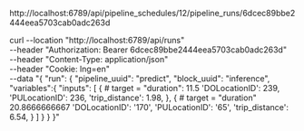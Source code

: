 http://localhost:6789/api/pipeline_schedules/12/pipeline_runs/6dcec89bbe2444eea5703cab0adc263d

curl --location "http://localhost:6789/api/runs" \
--header "Authorization: Bearer 6dcec89bbe2444eea5703cab0adc263d" \
--header "Content-Type: application/json" \
--header "Cookie: lng=en" \
--data "{
    "run": {
        "pipeline_uuid": "predict",
        "block_uuid": "inference",
        "variables":{
            "inputs": [
                {
                    # target = "duration": 11.5
                    'DOLocationID': 239,
                    'PULocationID': 236,
                    'trip_distance': 1.98,
                },
                {
                    # target = "duration" 20.8666666667
                    'DOLocationID': '170',
                    'PULocationID': '65',
                    'trip_distance': 6.54,
                }
            ]
        }
    }
}"